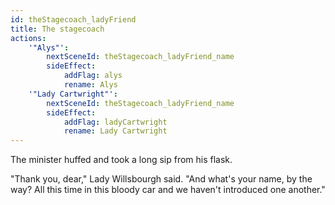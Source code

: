 ```yaml
---
id: theStagecoach_ladyFriend
title: The stagecoach
actions:
    '"Alys"':
        nextSceneId: theStagecoach_ladyFriend_name
        sideEffect:
            addFlag: alys
            rename: Alys
    '"Lady Cartwright"':
        nextSceneId: theStagecoach_ladyFriend_name
        sideEffect:
            addFlag: ladyCartwright
            rename: Lady Cartwright
---
```


The minister huffed and took a long sip from his flask.

"Thank you, dear," Lady Willsbourgh said. "And what's your name, by the way? All this time in this bloody car and we haven't introduced one another."
